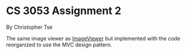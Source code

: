 # CS 3053 Assignment 2
By Christopher Tse

The same image viewer as [ImageViewer](https://github.com/christopher-tse/ImageViewer) but implemented with the code reorganized to use the MVC design pattern.
